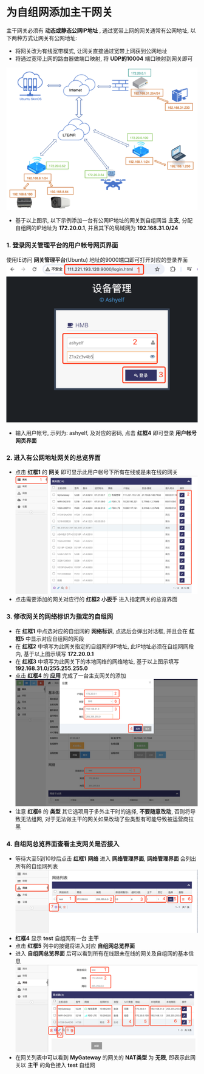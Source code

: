 

# 为自组网添加主干网关  
主干网关必须有 **动态或静态公网IP地址** , 通过宽带上网的网关通常有公网地址, 以下两种方式让网关有公网地址:
- 将网关改为有线宽带模式, 让网关直接通过宽带上网获到公网地址   
- 将通过宽带上网的路由器做端口映射, 将 **UDP的10004** 端口映射到网关即可   

![avatar](./network_add_netbranch.jpg)   
- 基于以上图示, 以下示例添加一台有公网IP地址的网关到自组网当 **主支**, 分配自组网的IP地址为 **172.20.0.1**, 并且其下的局域网为 **192.168.31.0/24**      

### 1. 登录网关管理平台的用户帐号网页界面   
使用IE访问 **网关管理平台**(Ubuntu) 地址的9000端口即可打开对应的登录界面   
![avatar](./ashyelf_login_cn.jpg)   
- 输入用户帐号, 示列为: ashyelf, 及对应的密码, 点击 **红框4** 即可登录 **用户帐号网页界面**   

### 2. 进入有公网地址网关的总览界面  
- 点击 **红框1** 的 **网关** 即可显示此用户帐号下所有在线或是未在线的网关   
![avatar](./network_add_gateway_list_cn.jpg)   
- 点击需要添加的网关对应行的 **红框2** **小扳手** 进入指定网关的总览界面  

### 3. 修改网关的网络标识为指定的自组网   
- 在 **红框1** 中点选对应的自组网的 **网络标识**, 点选后会弹出对话框, 并且会在 **红框5** 中显示对应自组网的网段   
- 在 **红框2** 中填写为此网关指定的自组网的IP地址, 此IP地址必须在自组网网段内, 基于以上图示填写 **172.20.0.1**   
- 在 **红框3** 中填写为此网关下的本地网络的网络地址, 基于以上图示填写 **192.168.31.0/255.255.255.0**   
- 点击 **红框4** 的 **应用** 完成了一台主支网关的添加   
![avatar](./network_add_netbranch_cn.jpg)   
- 注意 **红框6** 的 **类型** 其它选项用于多外主干时的选择, **不要随意改动**, 否则将导致无法组网, 对于无法做主干的网关如果改动了些类型有可能导致被运营商拉黑      

### 4. 自组网总览界面查看主支网关是否接入  
- 等待大至5到10秒后点击 **红框1** **网络** 进入 **网络管理界面**,  **网络管理界面** 会列出所有的自组网列表   
![avatar](./network_status_cn.jpg)    
- **红框4** 显示 **test** 自组网有一台 **主干**   
- 点击 **红框5** 列中的按键将进入对应 **自组网总览界面**   
- 进入 **自组网总览界面** 后可以看到所有在线跟未在线的网关及自组网的基本信息   
![avatar](./network_status_all_cn.jpg)    
- 在网关列表中可以看到 **MyGateway** 的网关的 **NAT类型** 为 **无限**, 即表示此网关以 **主干** 的角色接入 **test** 自组网   



